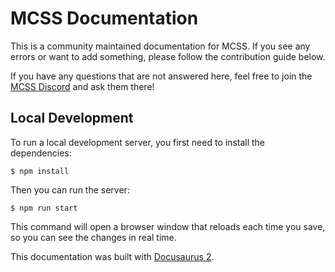 # MCSS Documentation

This is a community maintained documentation for MCSS. If you see any errors or want to add something, please follow the contribution guide below.

If you have any questions that are not answered here, feel free to join the [MCSS Discord](https://discord.gg/DEn89PB) and ask them there! 

## Local Development

To run a local development server, you first need to install the dependencies:
```
$ npm install
```

Then you can run the server:
```
$ npm run start
```
This command will open a browser window that reloads each time you save, so you can see the changes in real time.



This documentation was built with [Docusaurus 2](https://docusaurus.io/).
